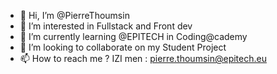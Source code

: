 - 👋 Hi, I’m @PierreThoumsin
- 👀 I’m interested in Fullstack and Front dev
- 🌱 I’m currently learning @EPITECH in Coding@cademy
- 💞️ I’m looking to collaborate on my Student Project
- 📫 How to reach me ? IZI men : pierre.thoumsin@epitech.eu

<!---
PierreThoumsin/PierreThoumsin is a ✨ special ✨ repository because its `README.md` (this file) appears on your GitHub profile.
You can click the Preview link to take a look at your changes.
--->
